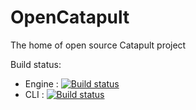 # OpenCatapult
The home of open source Catapult project

Build status:

- Engine : [![Build status](https://ci.appveyor.com/api/projects/status/vfwu1kc0y1a46sk3/branch/master?svg=true)](https://ci.appveyor.com/project/Frandi28567/opencatapult-1f88g/branch/master)
- CLI : [![Build status](https://ci.appveyor.com/api/projects/status/4eogolso3j23ud2v/branch/master?svg=true)](https://ci.appveyor.com/project/Frandi28567/opencatapult-4vn9h/branch/master)
